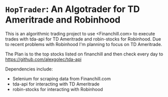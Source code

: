 ``HopTrader``: An Algotrader for TD Ameritrade and Robinhood
========================================
This is an algorithmic trading project to use <Financhill.com> to execute trades with tda-api for TD   Ameritrade and robin-stocks for Robinhood. Due to recent problems with Robinhood I'm planning to focus on TD Ameritrade.

The Plan is to the top stocks listed on financhill and then check every day to 
<https://github.com/alexgolec/tda-api>

Dependencies include:
* Selenium for scraping data from Financhill.com
* tda-api for interacting with TD Ameritrade
* robin-stocks for interacting with Robinhood